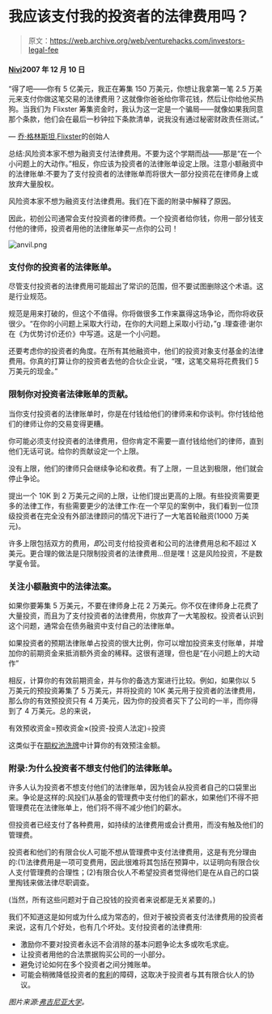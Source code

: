 # 我应该支付我的投资者的法律费用吗？

> 原文：<https://web.archive.org/web/venturehacks.com/investors-legal-fee>

#### [Nivi](/web/20221006045938/https://venturehacks.com/about)2007 年 12 月 10 日

“得了吧——你有 5 亿美元，我正在筹集 150 万美元，你想让我拿第一笔 2.5 万美元来支付你做这笔交易的法律费用？这就像你爸爸给你零花钱，然后让你给他买热狗。当我们为 Flixster 筹集资金时，我认为这一定是一个骗局——就像如果我同意那个条款，他们会在最后一秒钟拉下条款清单，说我没有通过秘密财政责任测试。”

— [乔·格林斯坦](https://web.archive.org/web/20221006045938/http://venturehacks.com/articles/reactions#comment-52),[Flixster](https://web.archive.org/web/20221006045938/http://www.flixster.com/)的创始人

总结:风险资本家不想为融资支付法律费用。不要为这个学期而战——那是“在一个小问题上的大动作。”相反，你应该为投资者的法律账单设定上限。注意小额融资中的法律账单:不要为了支付投资者的法律账单而将很大一部分投资花在律师身上或放弃大量股权。

风险资本家不想为融资支付法律费用。我们在下面的附录中解释了原因。

因此，初创公司通常会支付投资者的律师费。一个投资者给你钱，你用一部分钱支付他的律师，投资者用他的法律账单买一点你的公司！

![anvil.png](img/c6333f78316f8387d149900d7d97a6c7.png)

### 支付你的投资者的法律账单。

尽管支付投资者的法律费用可能超出了常识的范围，但不要试图删除这个术语。这是行业规范。

规范是用来打破的，但这个不值得。你将做很多工作来赢得这场争论，而你将收获很少。“在你的小问题上采取大行动，在你的大问题上采取小行动，”g .理查德·谢尔在《为优势讨价还价》中写道。这是一个小问题。

还要考虑你的投资者的角度。在所有其他融资中，他们的投资对象支付基金的法律费用。你真的打算让你的投资者去他的合伙企业说，“嘿，这笔交易将花费我们 5 万美元的现金。”

### 限制你对投资者法律账单的贡献。

当你支付投资者的法律账单时，你是在付钱给他们的律师来和你谈判。你付钱给他们的律师让你的交易变得更糟。

你可能必须支付投资者的法律费用，但你肯定不需要一直付钱给他们的律师，直到他们无话可说。给你的贡献设定一个上限。

没有上限，他们的律师只会继续争论和收费。有了上限，一旦达到极限，他们就会停止争论。

提出一个 10K 到 2 万美元之间的上限，让他们提出更高的上限。有些投资需要更多的法律工作，有些需要更少的法律工作:在一个罕见的案例中，我们看到一位顶级投资者在完全没有外部法律顾问的情况下进行了一大笔首轮融资(1000 万美元)。

许多上限包括双方的费用，*即*公司支付给投资者和公司的法律费用总和不超过 X 美元。更合理的做法是只限制投资者的法律费用…但是嘿！这是风险投资，不是数学夏令营。

### 关注小额融资中的法律法案。

如果你要筹集 5 万美元，不要在律师身上花 2 万美元。你不仅在律师身上花费了大量投资，而且为了支付投资者的法律费用，你放弃了一大笔股权。投资者认识到这个问题，通常会在债务融资中支付自己的法律账单。

如果投资者的预期法律账单占投资的很大比例，你可以增加投资来支付账单，并增加你的前期资金来抵消额外资金的稀释。这很有道理，但也是“在小问题上的大动作”

相反，计算你的有效前期资金，并与你的备选方案进行比较。例如，如果你以 5 万美元的预投资筹集了 5 万美元，并将投资的 10K 美元用于投资者的法律费用，那么你的有效预投资只有 4 万美元，因为你的投资者买下了公司的一半，而你得到了 4 万美元。总的来说，

有效预收资金=预收资金×(投资-投资人法定)÷投资

这类似于在[期权池洗牌](/web/20221006045938/https://venturehacks.com/articles/option-pool-shuffle)中计算你的有效预注金额。

### 附录:为什么投资者不想支付他们的法律账单。

许多人认为投资者不想支付他们的法律账单，因为钱会从投资者自己的口袋里出来。争论是这样的:风投们从基金的管理费中支付他们的薪水，如果他们不得不把管理费花在法律账单上，他们将不得不减少他们的薪水。

但投资者已经支付了各种费用，如持续的法律费用或会计费用，而没有触及他们的管理费。

投资者和他们的有限合伙人可能不想从管理费中支付法律费用，这是有充分理由的:(1)法律费用是一项可变费用，因此很难将其包括在预算中，以证明向有限合伙人支付管理费的合理性；(2)有限合伙人不希望投资者觉得他们是在从自己的口袋里掏钱来做法律尽职调查。

(当然，所有这些问题对于自己投钱的投资者来说都是无关紧要的。)

我们不知道这是如何或为什么成为常态的，但对于被投资者支付法律费用的投资者来说，这有几个好处，也有几个坏处。支付投资者的法律费用:

*   激励你不要对投资者永远不会消除的基本问题争论太多或吹毛求疵。
*   让投资者用他的合法票据购买公司的一小部分。
*   避免讨论如何在多个投资者之间分摊账单。
*   可能会稍微降低投资者的[套利](https://web.archive.org/web/20221006045938/http://www.purevc.com/pure_vc/2006/02/the_carry.html)的障碍，这取决于投资者与其有限合伙人的协议。

*图片来源:[弗吉尼亚大学](https://web.archive.org/web/20221006045938/http://demolab.phys.virginia.edu/demos/demos.asp?Demos=F&Subject=1&Demo=1F20.22)。*